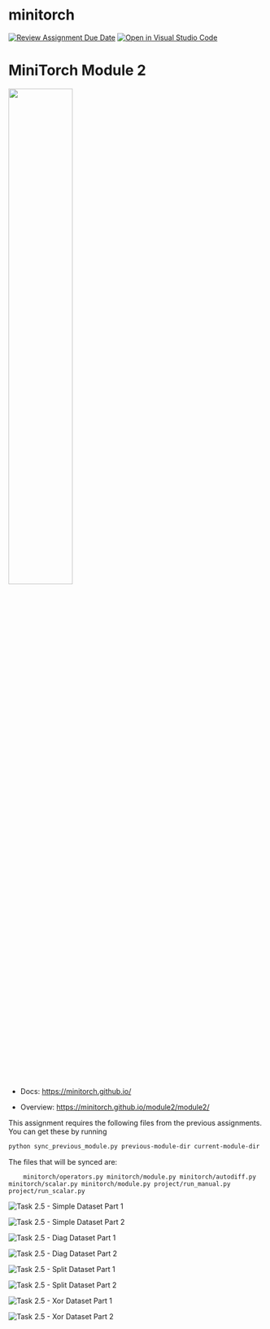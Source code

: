 # minitorch
[![Review Assignment Due Date](https://classroom.github.com/assets/deadline-readme-button-24ddc0f5d75046c5622901739e7c5dd533143b0c8e959d652212380cedb1ea36.svg)](https://classroom.github.com/a/4jfBqlei)
[![Open in Visual Studio Code](https://classroom.github.com/assets/open-in-vscode-718a45dd9cf7e7f842a935f5ebbe5719a5e09af4491e668f4dbf3b35d5cca122.svg)](https://classroom.github.com/online_ide?assignment_repo_id=12290220&assignment_repo_type=AssignmentRepo)
# MiniTorch Module 2

<img src="https://minitorch.github.io/minitorch.svg" width="50%">


* Docs: https://minitorch.github.io/

* Overview: https://minitorch.github.io/module2/module2/

This assignment requires the following files from the previous assignments. You can get these by running

```bash
python sync_previous_module.py previous-module-dir current-module-dir
```

The files that will be synced are:

        minitorch/operators.py minitorch/module.py minitorch/autodiff.py minitorch/scalar.py minitorch/module.py project/run_manual.py project/run_scalar.py

![Task 2.5 - Simple Dataset Part 1](/Single_Training_1.png)

![Task 2.5 - Simple Dataset Part 2](/Simple_Training_2.png)

![Task 2.5 - Diag Dataset Part 1](/Diag_Training_1.png)

![Task 2.5 - Diag Dataset Part 2](/Diag_Training_2.png)

![Task 2.5 - Split Dataset Part 1](/Split_Training_1.png)

![Task 2.5 - Split Dataset Part 2](/Split_Training_2.png)

![Task 2.5 - Xor Dataset Part 1](/Xor_Training_1.png)

![Task 2.5 - Xor Dataset Part 2](/Xor_Training_2.png)